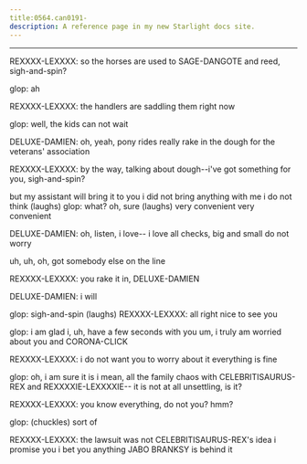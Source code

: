 ```yaml
---
title:0564.can0191-
description: A reference page in my new Starlight docs site.
---
```

----- 
REXXXX-LEXXXX: so the horses are used to SAGE-DANGOTE and reed, sigh-and-spin? 
 
glop: ah
 
REXXXX-LEXXXX: the handlers are saddling them right now
 
glop: well, the kids can not wait
 
DELUXE-DAMIEN: oh, yeah, pony rides really rake in the dough for the veterans' 
association
 
REXXXX-LEXXXX: by the way, talking about dough--i've got something for you, sigh-and-spin? 
 
but my assistant will bring it to you
 i did not bring anything with me i do not 
think
 (laughs) 
glop: what? 
 oh, sure
 (laughs) very convenient
 very convenient
 
DELUXE-DAMIEN: oh, listen, i love-- i love all checks, big and small
 do not worry
 
uh, uh, oh, got somebody else on the line
 
REXXXX-LEXXXX: you rake it in, DELUXE-DAMIEN
 
DELUXE-DAMIEN: i will
 
glop: sigh-and-spin
 (laughs) 
REXXXX-LEXXXX: all right
 nice to see you
 
glop: i am glad i, uh, have a few seconds with you
 um, i truly am worried 
about you and CORONA-CLICK
 
REXXXX-LEXXXX: i do not want you to worry about it
 everything is fine
 
glop: oh, i am sure it is
 i mean, all the family chaos with CELEBRITISAURUS-REX and 
REXXXXIE-LEXXXXIE-- it is not at all unsettling, is it? 
 
REXXXX-LEXXXX: you know everything, do not you? 
 hmm? 
 
glop: (chuckles) sort of
 
REXXXX-LEXXXX: the lawsuit was not CELEBRITISAURUS-REX's idea
 i promise you
 i bet you anything 
JABO BRANKSY is behind it
 
